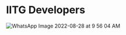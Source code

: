# IITG Developers
![WhatsApp Image 2022-08-28 at 9 56 04 AM](https://user-images.githubusercontent.com/83868114/188884483-7dfead65-5b18-4b99-8fee-0a390a69e741.jpeg)
